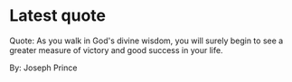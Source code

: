 # Latest quote 

Quote: As you walk in God's divine wisdom, you will surely begin to see a greater measure of victory and good success in your life. 

By: Joseph Prince